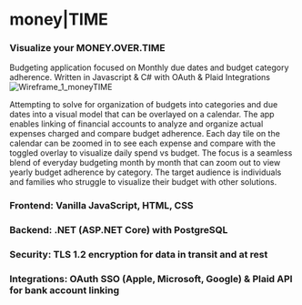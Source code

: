 # money|TIME
### Visualize your MONEY.OVER.TIME
Budgeting application focused on Monthly due dates and budget category adherence.
Written in Javascript & C# with OAuth & Plaid Integrations
![Wireframe_1_moneyTIME](https://github.com/user-attachments/assets/1527b41b-09d3-4885-b160-38a143b5df68)

Attempting to solve for organization of budgets into categories and due dates into a visual model that can be overlayed on a calendar. The app enables linking of financial accounts to analyze and organize actual expenses charged and compare budget adherence. Each day tile on the calendar can be zoomed in to see each expense and compare with the toggled overlay to visualize daily spend vs budget. The focus is a seamless blend of everyday budgeting month by month that can zoom out to view yearly budget adherence by category. The target audience is individuals and families who struggle to visualize their budget with other solutions.

### Frontend: Vanilla JavaScript, HTML, CSS
### Backend: .NET (ASP.NET Core) with PostgreSQL
### Security: TLS 1.2 encryption for data in transit and at rest
### Integrations: OAuth SSO (Apple, Microsoft, Google) & Plaid API for bank account linking

